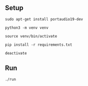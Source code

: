 ## Setup ##

`sudo apt-get install portaudio19-dev`

`python3 -m venv venv`

`source venv/bin/activate`

`pip install -r requirements.txt`

`deactivate`

## Run ##

`./run`
